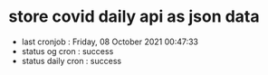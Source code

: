 # store covid daily api as json data

- last cronjob : Friday, 08 October 2021 00:47:33
- status og cron : success
- status daily cron : success
      
      